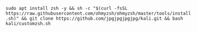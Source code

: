 `sudo apt install zsh -y &&
sh -c "$(curl -fsSL https://raw.githubusercontent.com/ohmyzsh/ohmyzsh/master/tools/install.sh)" &&
git clone https://github.com/jpgjpgjpgjpg/kali.git && bash kali/customzsh.sh`
